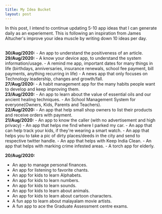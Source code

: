 ```yaml
---
title: My Idea Bucket
layout: post
---
```

<p>In this post, I intend to continue updating 5-10 app ideas that I can generate daily as an experiement. This is following an inspiration from James Altucher's improve your idea muscle by writing down 10 ideas per day.</p>

<br>
<b>30/Aug/2020:</b>
- An app to understand the positiveness of an article.

<br>
<b>29/Aug/2020:</b>
- A know your device app, to understand the system information/usage.
- A remind me app, important dates for many things in life (birthdays, anniversaries, insurance renewals, school fee payment, bill payments, anything recurring in life)
- A news app that only focuses on Technology leadership, changes and growth/fall.

<br>
<b>27/Aug/2020:</b>
- A habit management app for the many habits people want to develop and keep improving them.


<br>
<b>23/Aug/2020:</b>
- An app to learn about the value of essential oils and our ancient healing techniques.
- An School Management System for everyone(Owners, Kids, Parents and Teachers).

<br>
<b>22/Aug/2020:</b>
- An app that help small shop owners to list their products and receive orders with payment.

<br>
<b>21/Aug/2020:</b>
- An app to know the caller (with no advertisement and high privacy)
- An app that helps me find where I parked my car.
- An app that can help track your kids, if they're wearing a smart watch.
- An app that helps you to take a pic of dirty places/deeds in the city and send to respective twitter handle.
- An app that helps with Keep India Clean.
- An app that helps with marking crime infested areas.
- A torch app for elderly.
<br>

<b>20/Aug/2020:</b>
- An app to manage personal finances.
- An app for listening to favorite chants.
- An app for kids to learn Alphabets.
- An app for kids to learn numbers.
- An app for kids to learn sounds.
- An app for kids to learn about animals.
- An app for kids to learn about cartoon characters.
- A fun app to learn about malayalam movie artists.
- A fun app to ace the Graduate Assessment centre exams.
<br>

